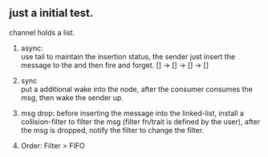 ## just a initial test.

channel holds a list.

1. async:   
use tail to maintain the insertion status, the sender just insert
the message to the and then fire and forget.
[] -> [] -> [] -> []

2. sync  
put a additional wake into the node, after the consumer consumes the msg, then wake the sender up.

3. msg drop:
before inserting the message into the linked-list, install a collision-filter to filter the msg (filter fn/trait is defined by the user), after the msg is dropped, notify the filter to change the filter.

4. Order: Filter > FIFO